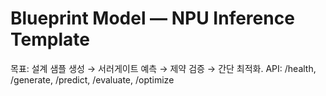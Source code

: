 # Blueprint Model — NPU Inference Template

목표: 설계 샘플 생성 → 서러게이트 예측 → 제약 검증 → 간단 최적화.
API: /health, /generate, /predict, /evaluate, /optimize

